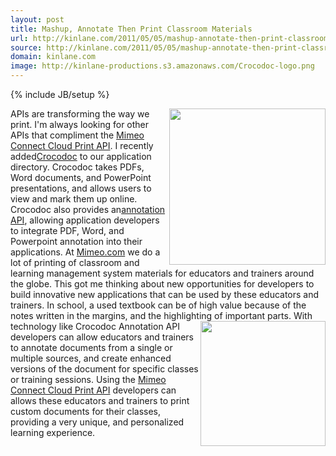```yaml
---
layout: post
title: Mashup, Annotate Then Print Classroom Materials
url: http://kinlane.com/2011/05/05/mashup-annotate-then-print-classroom-materials/
source: http://kinlane.com/2011/05/05/mashup-annotate-then-print-classroom-materials/
domain: kinlane.com
image: http://kinlane-productions.s3.amazonaws.com/Crocodoc-logo.png
---
```

{% include JB/setup %}<p>
     <img class="c1"
        src="http://kinlane-productions.s3.amazonaws.com/Crocodoc-logo.png"
        alt=""
        width="250"
        align="right" />APIs are transforming the way we print. I'm always looking for other APIs that compliment the <a title="Mimeo Connect Cloud Print API"
        href="http://developer.mimeo.com">Mimeo Connect Cloud Print API</a>. I recently added<a title="Crocodoc"
        href="http://www.crocodoc.com/">Crocodoc</a> to our application directory. Crocodoc takes PDFs, Word documents, and PowerPoint presentations, and allows users to view and mark them up online. Crocodoc also provides an<a title="web-based annotation APIs"
        href="http://crocodoc.com/api/">annotation API</a>, allowing application developers to integrate PDF, Word, and Powerpoint annotation into their applications. At <a title="Mimeo.com"
        href="http://www.Mimeo.com">Mimeo.com</a> we do a lot of printing of classroom and learning management system materials for educators and trainers around the globe. This got me thinking about new opportunities for developers to build innovative new applications that can be used by these educators and trainers. In school, a used textbook can be of high value because of the notes written in the margins, and the highlighting of important parts.<img class="c1"
        src="http://kinlane-productions.s3.amazonaws.com/mimeo/mimeo_connect_logo.jpg"
        alt=""
        width="200"
        align="right" /> With technology like Crocodoc Annotation API developers can allow educators and trainers to annotate documents from a single or multiple sources, and create enhanced versions of the document for specific classes or training sessions. Using the <a title="Mimeo Connect Cloud Print API"
        href="http://developer.mimeo.com">Mimeo Connect Cloud Print API</a> developers can allows these educators and trainers to print custom documents for their classes, providing a very unique, and personalized learning experience.
</p>
